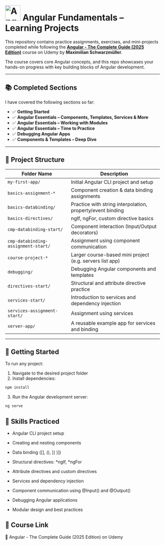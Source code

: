 # <img src="https://angular.io/assets/images/logos/angular/angular.svg" alt="Angular Logo" width="50"/> Angular Fundamentals – Learning Projects

This repository contains practice assignments, exercises, and mini-projects completed while following the [**Angular - The Complete Guide (2025 Edition)**](https://www.udemy.com/course/the-complete-guide-to-angular-2/?couponCode=LETSLEARNNOW) course on Udemy by **Maximilian Schwarzmüller**.

The course covers core Angular concepts, and this repo showcases your hands-on progress with key building blocks of Angular development.

---

## 📚 Completed Sections

I have covered the following sections so far:

- ✅ **Getting Started**  
- ✅ **Angular Essentials – Components, Templates, Services & More**  
- ✅ **Angular Essentials – Working with Modules**  
- ✅ **Angular Essentials – Time to Practice**  
- ✅ **Debugging Angular Apps**  
- ✅ **Components & Templates – Deep Dive**

---

## 📁 Project Structure

| Folder Name                          | Description                                                   |
|-------------------------------------|---------------------------------------------------------------|
| `my-first-app/`                     | Initial Angular CLI project and setup                         |
| `basics-assignment-*`              | Component creation & data binding assignments                 |
| `basics-databinding/`              | Practice with string interpolation, property/event binding    |
| `basics-directives/`               | ngIf, ngFor, custom directive basics                          |
| `cmp-databinding-start/`           | Component interaction (Input/Output decorators)               |
| `cmp-databinding-assignment-start/`| Assignment using component communication                      |
| `course-project-*`                 | Larger course-based mini project (e.g. servers list app)      |
| `debugging/`                       | Debugging Angular components and templates                    |
| `directives-start/`                | Structural and attribute directive practice                   |
| `services-start/`                  | Introduction to services and dependency injection             |
| `services-assignment-start/`       | Assignment using services                                     |
| `server-app/`                      | A reusable example app for services and binding               |

---

## 🚀 Getting Started

To run any project:

1. Navigate to the desired project folder  
2. Install dependencies:

```bash
npm install
```
3. Run the Angular development server:

```bash
ng serve
```

## 🧠 Skills Practiced
- Angular CLI project setup

- Creating and nesting components

- Data binding ([], (), [( )])

- Structural directives: *ngIf, *ngFor

- Attribute directives and custom directives

- Services and dependency injection

- Component communication using @Input() and @Output()

- Debugging Angular applications

- Modular design and best practices

## 📌 Course Link
📘 Angular - The Complete Guide (2025 Edition) on Udemy
